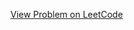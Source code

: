 [View Problem on LeetCode](https://leetcode.com/problems/maximize-ysum-by-picking-a-triplet-of-distinct-xvalues/)